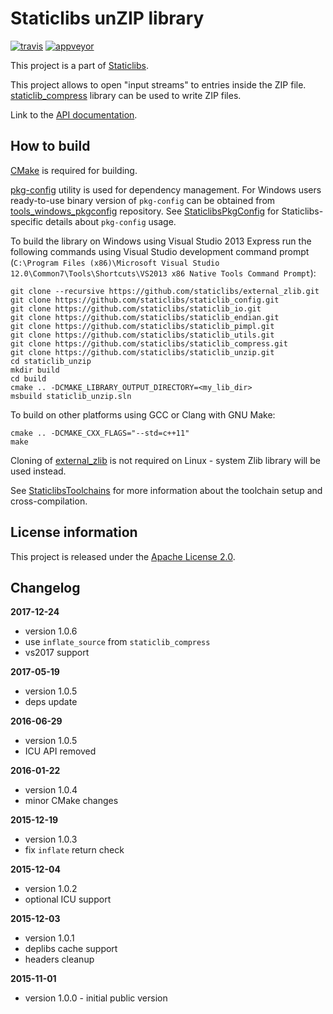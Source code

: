 Staticlibs unZIP library
========================

[![travis](https://travis-ci.org/staticlibs/staticlib_unzip.svg?branch=master)](https://travis-ci.org/staticlibs/staticlib_unzip)
[![appveyor](https://ci.appveyor.com/api/projects/status/github/staticlibs/staticlib_unzip?svg=true)](https://ci.appveyor.com/project/staticlibs/staticlib-unzip)

This project is a part of [Staticlibs](http://staticlibs.net/).

This project allows to open "input streams" to entries inside the ZIP file. [staticlib_compress](https://github.com/staticlibs/staticlib_compress) library can be used to write ZIP files.

Link to the [API documentation](http://staticlibs.net/staticlib_unzip/docs/html/namespacestaticlib_1_1unzip.html).

How to build
------------

[CMake](http://cmake.org/) is required for building.

[pkg-config](http://www.freedesktop.org/wiki/Software/pkg-config/) utility is used for dependency management.
For Windows users ready-to-use binary version of `pkg-config` can be obtained from [tools_windows_pkgconfig](https://github.com/staticlibs/tools_windows_pkgconfig) repository.
See [StaticlibsPkgConfig](https://github.com/staticlibs/wiki/wiki/StaticlibsPkgConfig) for Staticlibs-specific details about `pkg-config` usage.

To build the library on Windows using Visual Studio 2013 Express run the following commands using
Visual Studio development command prompt 
(`C:\Program Files (x86)\Microsoft Visual Studio 12.0\Common7\Tools\Shortcuts\VS2013 x86 Native Tools Command Prompt`):

    git clone --recursive https://github.com/staticlibs/external_zlib.git
    git clone https://github.com/staticlibs/staticlib_config.git
    git clone https://github.com/staticlibs/staticlib_io.git
    git clone https://github.com/staticlibs/staticlib_endian.git
    git clone https://github.com/staticlibs/staticlib_pimpl.git
    git clone https://github.com/staticlibs/staticlib_utils.git
    git clone https://github.com/staticlibs/staticlib_compress.git
    git clone https://github.com/staticlibs/staticlib_unzip.git
    cd staticlib_unzip
    mkdir build
    cd build
    cmake .. -DCMAKE_LIBRARY_OUTPUT_DIRECTORY=<my_lib_dir>
    msbuild staticlib_unzip.sln

To build on other platforms using GCC or Clang with GNU Make:

    cmake .. -DCMAKE_CXX_FLAGS="--std=c++11"
    make

Cloning of [external_zlib](https://github.com/staticlibs/external_jansson.git) is not required on Linux - 
system Zlib library will be used instead.

See [StaticlibsToolchains](https://github.com/staticlibs/wiki/wiki/StaticlibsToolchains) for 
more information about the toolchain setup and cross-compilation.

License information
-------------------

This project is released under the [Apache License 2.0](http://www.apache.org/licenses/LICENSE-2.0).

Changelog
---------

**2017-12-24**

 * version 1.0.6
 * use `inflate_source` from `staticlib_compress`
 * vs2017 support

**2017-05-19**

 * version 1.0.5
 * deps update

**2016-06-29**

 * version 1.0.5
 * ICU API removed

**2016-01-22**

 * version 1.0.4
 * minor CMake changes

**2015-12-19**

 * version 1.0.3
 * fix `inflate` return check

**2015-12-04**

 * version 1.0.2
 * optional ICU support

**2015-12-03**

 * version 1.0.1
 * deplibs cache support
 * headers cleanup

**2015-11-01**

 * version 1.0.0 - initial public version

